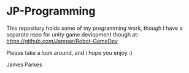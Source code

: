 # JP-Programming

This repository holds some of my programming work, though I have a separate repo for unity game devlopment though at:
https://github.com/Jampar/Robot-GameDev

Please take a look around, and i hope you enjoy :)

James Parkes
